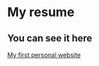 # My resume

## You can see it here

[My first personal website](https://homeland53.github.io/evgenia-resume/)
